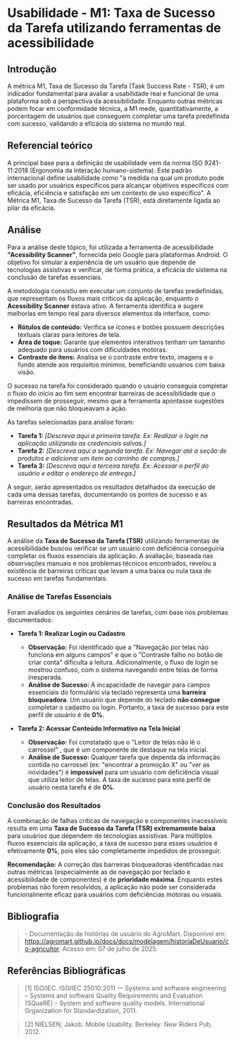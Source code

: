 # Usabilidade - M1: Taxa de Sucesso da Tarefa utilizando ferramentas de acessibilidade

## Introdução

 A métrica M1, Taxa de Sucesso da Tarefa (Task Success Rate - TSR), é um indicador fundamental para avaliar a usabilidade real e funcional 
 de uma plataforma sob a perspectiva da acessibilidade. Enquanto outras métricas podem focar em conformidade técnica, a M1 mede, 
 quantitativamente, a porcentagem de usuários que conseguem completar uma tarefa predefinida com sucesso, validando a eficácia do sistema no 
 mundo real.

## Referencial teórico 

A principal base para a definição de usabilidade vem da norma ISO 9241-11:2018 (Ergonomia da interação humano-sistema). Este padrão internacional define usabilidade como "a medida na qual um produto pode ser usado por usuários específicos para alcançar objetivos específicos com eficácia, eficiência e satisfação em um contexto de uso específico". A Métrica M1, Taxa de Sucesso da Tarefa (TSR), está diretamente ligada ao pilar da eficácia.

## Análise

Para a análise deste tópico, foi utilizada a ferramenta de acessibilidade **"Acessibility Scanner"**, fornecida pelo Google para plataformas Android. O objetivo foi simular a experiência de um usuário que depende de tecnologias assistivas e verificar, de forma prática, a eficácia do sistema na conclusão de tarefas essenciais.

A metodologia consistiu em executar um conjunto de tarefas predefinidas, que representam os fluxos mais críticos da aplicação, enquanto o **Acessibility Scanner** estava ativo. A ferramenta identifica e sugere melhorias em tempo real para diversos elementos da interface, como:

* **Rótulos de conteúdo:** Verifica se ícones e botões possuem descrições textuais claras para leitores de tela.
* **Área de toque:** Garante que elementos interativos tenham um tamanho adequado para usuários com dificuldades motoras.
* **Contraste de itens:** Analisa se o contraste entre texto, imagens e o fundo atende aos requisitos mínimos, beneficiando usuários com baixa visão.

O sucesso na tarefa foi considerado quando o usuário conseguia completar o fluxo do início ao fim sem encontrar barreiras de acessibilidade que o impedissem de prosseguir, mesmo que a ferramenta apontasse sugestões de melhoria que não bloqueavam a ação.

As tarefas selecionadas para análise foram:

* **Tarefa 1:** *[Descreva aqui a primeira tarefa. Ex: Realizar o login na aplicação utilizando as credenciais salvas.]*
* **Tarefa 2:** *[Descreva aqui a segunda tarefa. Ex: Navegar até a seção de produtos e adicionar um item ao carrinho de compras.]*
* **Tarefa 3:** *[Descreva aqui a terceira tarefa. Ex: Acessar o perfil do usuário e editar o endereço de entrega.]*

A seguir, serão apresentados os resultados detalhados da execução de cada uma dessas tarefas, documentando os pontos de sucesso e as barreiras encontradas.

## Resultados da Métrica M1

A análise da **Taxa de Sucesso da Tarefa (TSR)** utilizando ferramentas de acessibilidade buscou verificar se um usuário com deficiência conseguiria completar os fluxos essenciais da aplicação. A avaliação, baseada nas observações manuais e nos problemas técnicos encontrados, revelou a existência de barreiras críticas que levam a uma baixa ou nula taxa de sucesso em tarefas fundamentais.

### Análise de Tarefas Essenciais

Foram avaliados os seguintes cenários de tarefas, com base nos problemas documentados:

* **Tarefa 1: Realizar Login ou Cadastro**
    * **Observação:** Foi identificado que a "Navegação por telas não funciona em alguns campos" e que o "Contraste falho no botão de criar conta" dificulta a leitura. Adicionalmente, o fluxo de login se mostrou confuso, com o sistema navegando entre telas de forma inesperada.
    * **Análise de Sucesso:** A incapacidade de navegar para campos essenciais do formulário via teclado representa uma **barreira bloqueadora**. Um usuário que depende do teclado **não consegue** completar o cadastro ou login. Portanto, a taxa de sucesso para este perfil de usuário é de **0%**.

* **Tarefa 2: Acessar Conteúdo Informativo na Tela Inicial**
    * **Observação:** Foi constatado que o "Leitor de telas não lê o carrossel" , que é um componente de destaque na tela inicial.
    * **Análise de Sucesso:** Qualquer tarefa que dependa da informação contida no carrossel (ex: "encontrar a promoção X" ou "ver as novidades") é **impossível** para um usuário com deficiência visual que utiliza leitor de telas. A taxa de sucesso para este perfil de usuário nesta tarefa é de **0%**.

### Conclusão dos Resultados

A combinação de falhas críticas de navegação e componentes inacessíveis resulta em uma **Taxa de Sucesso da Tarefa (TSR) extremamente baixa** para usuários que dependem de tecnologias assistivas. Para múltiplos fluxos essenciais da aplicação, a taxa de sucesso para esses usuários é efetivamente **0%**, pois eles são completamente impedidos de prosseguir.

**Recomendação:** A correção das barreiras bloqueadoras identificadas nas outras métricas (especialmente as de navegação por teclado e acessibilidade de componentes) é de **prioridade máxima**. Enquanto estes problemas não forem resolvidos, a aplicação não pode ser considerada funcionalmente eficaz para usuários com deficiências motoras ou visuais.

## Bibliografia

> \- Documentação de histórias de usuário do AgroMart. Disponível em: <https://agromart.github.io/docs/docs/modelagem/historiaDeUsuario/co-agricultor>. Acesso em: 07 de julho de 2025.

## Referências Bibliográficas

> [1] ISO/IEC. ISO/IEC 25010:2011 — Systems and software engineering – Systems and software Quality Requirements and Evaluation (SQuaRE) – System and software quality models. International Organization for Standardization, 2011.

> [2] NIELSEN, Jakob. Mobile Usability. Berkeley: New Riders Pub, 2012.
